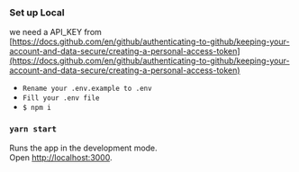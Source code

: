 ### Set up Local
we need a API_KEY from [https://docs.github.com/en/github/authenticating-to-github/keeping-your-account-and-data-secure/creating-a-personal-access-token](https://docs.github.com/en/github/authenticating-to-github/keeping-your-account-and-data-secure/creating-a-personal-access-token)

- `Rename your .env.example to .env`
- `Fill your .env file`
- `$ npm i`

### `yarn start`

Runs the app in the development mode.\
Open [http://localhost:3000](http://localhost:8000).
